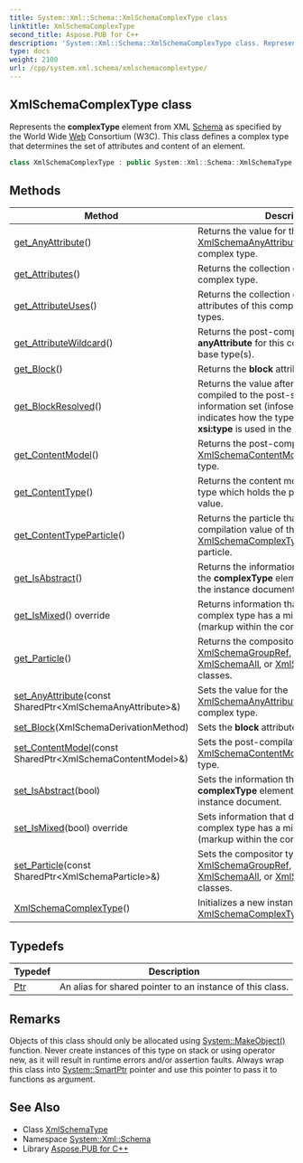 ```yaml
---
title: System::Xml::Schema::XmlSchemaComplexType class
linktitle: XmlSchemaComplexType
second_title: Aspose.PUB for C++
description: 'System::Xml::Schema::XmlSchemaComplexType class. Represents the complexType element from XML Schema as specified by the World Wide Web Consortium (W3C). This class defines a complex type that determines the set of attributes and content of an element in C++.'
type: docs
weight: 2100
url: /cpp/system.xml.schema/xmlschemacomplextype/
---
```

## XmlSchemaComplexType class


Represents the **complexType** element from XML [Schema](../) as specified by the World Wide [Web](../../system.web/) Consortium (W3C). This class defines a complex type that determines the set of attributes and content of an element.

```cpp
class XmlSchemaComplexType : public System::Xml::Schema::XmlSchemaType
```

## Methods

| Method | Description |
| --- | --- |
| [get_AnyAttribute](./get_anyattribute/)() | Returns the value for the [XmlSchemaAnyAttribute](../xmlschemaanyattribute/) component of the complex type. |
| [get_Attributes](./get_attributes/)() | Returns the collection of attributes for the complex type. |
| [get_AttributeUses](./get_attributeuses/)() | Returns the collection of all the complied attributes of this complex type and its base types. |
| [get_AttributeWildcard](./get_attributewildcard/)() | Returns the post-compilation value for **anyAttribute** for this complex type and its base type(s). |
| [get_Block](./get_block/)() | Returns the **block** attribute. |
| [get_BlockResolved](./get_blockresolved/)() | Returns the value after the type has been compiled to the post-schema-validation information set (infoset). This value indicates how the type is enforced when **xsi:type** is used in the instance document. |
| [get_ContentModel](./get_contentmodel/)() | Returns the post-compilation [XmlSchemaContentModel](../xmlschemacontentmodel/) of this complex type. |
| [get_ContentType](./get_contenttype/)() | Returns the content model of the complex type which holds the post-compilation value. |
| [get_ContentTypeParticle](./get_contenttypeparticle/)() | Returns the particle that holds the post-compilation value of the [XmlSchemaComplexType::get_ContentType](./get_contenttype/) particle. |
| [get_IsAbstract](./get_isabstract/)() | Returns the information that determines if the **complexType** element can be used in the instance document. |
| [get_IsMixed](./get_ismixed/)() override | Returns information that determines if the complex type has a mixed content model (markup within the content). |
| [get_Particle](./get_particle/)() | Returns the compositor type as one of the [XmlSchemaGroupRef](../xmlschemagroupref/), [XmlSchemaChoice](../xmlschemachoice/), [XmlSchemaAll](../xmlschemaall/), or [XmlSchemaSequence](../xmlschemasequence/) classes. |
| [set_AnyAttribute](./set_anyattribute/)(const SharedPtr\<XmlSchemaAnyAttribute\>\&) | Sets the value for the [XmlSchemaAnyAttribute](../xmlschemaanyattribute/) component of the complex type. |
| [set_Block](./set_block/)(XmlSchemaDerivationMethod) | Sets the **block** attribute. |
| [set_ContentModel](./set_contentmodel/)(const SharedPtr\<XmlSchemaContentModel\>\&) | Sets the post-compilation [XmlSchemaContentModel](../xmlschemacontentmodel/) of this complex type. |
| [set_IsAbstract](./set_isabstract/)(bool) | Sets the information that determines if the **complexType** element can be used in the instance document. |
| [set_IsMixed](./set_ismixed/)(bool) override | Sets information that determines if the complex type has a mixed content model (markup within the content). |
| [set_Particle](./set_particle/)(const SharedPtr\<XmlSchemaParticle\>\&) | Sets the compositor type as one of the [XmlSchemaGroupRef](../xmlschemagroupref/), [XmlSchemaChoice](../xmlschemachoice/), [XmlSchemaAll](../xmlschemaall/), or [XmlSchemaSequence](../xmlschemasequence/) classes. |
| [XmlSchemaComplexType](./xmlschemacomplextype/)() | Initializes a new instance of the [XmlSchemaComplexType](./) class. |
## Typedefs

| Typedef | Description |
| --- | --- |
| [Ptr](./ptr/) | An alias for shared pointer to an instance of this class. |
## Remarks



Objects of this class should only be allocated using [System::MakeObject()](../../system/makeobject/) function. Never create instances of this type on stack or using operator new, as it will result in runtime errors and/or assertion faults. Always wrap this class into [System::SmartPtr](../../system/smartptr/) pointer and use this pointer to pass it to functions as argument. 

## See Also

* Class [XmlSchemaType](../xmlschematype/)
* Namespace [System::Xml::Schema](../)
* Library [Aspose.PUB for C++](../../)

